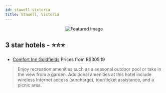 ```yaml
---
id: stawell-victoria
title: Stawell, Victoria
---
```


<center><img src="https://i.travelapi.com/hotels/1000000/920000/911000/910929/08f1a8e4_z.jpg" alt="Featured Image" /></center>


##  3 star hotels - ⭐️⭐️⭐️

-    [Comfort Inn Goldfields](https://us.hurb.com/hotels/stawell/comfort-inn-goldfields-JNP-JP022865?cmp=18055) Prices from R$305.19
   > Enjoy recreation amenities such as a seasonal outdoor pool or take in the view from a garden. Additional amenities at this hotel include wireless Internet access (surcharge), tour/ticket assistance, and a picnic area.
